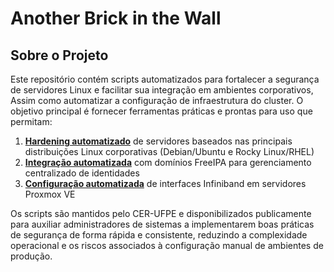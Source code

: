 # Another Brick in the Wall
## Sobre o Projeto

Este repositório contém scripts automatizados para fortalecer a segurança de servidores Linux e facilitar sua integração em ambientes corporativos, Assim como automatizar a configuração de infraestrutura do cluster. O objetivo principal é fornecer ferramentas práticas e prontas para uso que permitam:

1. [**Hardening automatizado**](step-by-step/hardening.md) de servidores baseados nas principais distribuições Linux corporativas (Debian/Ubuntu e Rocky Linux/RHEL)
2. [**Integração automatizada**](step-by-step/join_damain.md) com domínios FreeIPA para gerenciamento centralizado de identidades
3. [**Configuração automatizada**](step-by-step/infiniband.md) de interfaces Infiniband em servidores Proxmox VE

Os scripts são mantidos pelo CER-UFPE e disponibilizados publicamente para auxiliar administradores de sistemas a implementarem boas práticas de segurança de forma rápida e consistente, reduzindo a complexidade operacional e os riscos associados à configuração manual de ambientes de produção.
